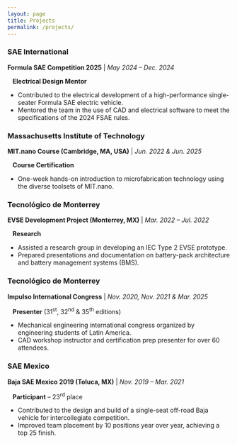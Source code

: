 ```yaml
---
layout: page
title: Projects
permalink: /projects/
---
```


### SAE International

**Formula SAE Competition 2025** | _May 2024 – Dec. 2024_

&nbsp;&nbsp;&nbsp;**Electrical Design Mentor**
- Contributed to the electrical development of a high-performance single-seater Formula SAE electric vehicle.
- Mentored the team in the use of CAD and electrical software to meet the specifications of the 2024 FSAE rules.

### Massachusetts Institute of Technology

**MIT.nano Course (Cambridge, MA, USA)** | _Jun. 2022 & Jun. 2025_

&nbsp;&nbsp;&nbsp;**Course Certification**
- One-week hands-on introduction to microfabrication technology using the diverse toolsets of MIT.nano.

### Tecnológico de Monterrey

**EVSE Development Project (Monterrey, MX)** | _Mar. 2022 – Jul. 2022_

&nbsp;&nbsp;&nbsp;**Research**
- Assisted a research group in developing an IEC Type 2 EVSE prototype.
- Prepared presentations and documentation on battery-pack architecture and battery management systems (BMS).

### Tecnológico de Monterrey

**Impulso International Congress** | _Nov. 2020, Nov. 2021 & Mar. 2025_

&nbsp;&nbsp;&nbsp;**Presenter** (31<sup>st</sup>, 32<sup>nd</sup> & 35<sup>th</sup> editions)
- Mechanical engineering international congress organized by engineering students of Latin America.
- CAD workshop instructor and certification prep presenter for over 60 attendees.

### SAE Mexico

**Baja SAE Mexico 2019 (Toluca, MX)** | _Nov. 2019 – Mar. 2021_

&nbsp;&nbsp;&nbsp;**Participant** – 23<sup>rd</sup> place
- Contributed to the design and build of a single-seat off-road Baja vehicle for intercollegiate competition.
- Improved team placement by 10 positions year over year, achieving a top 25 finish.
